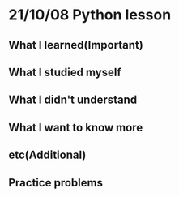 # 21/10/08 Python lesson

## What I learned(Important)

## What I studied myself

## What I didn't understand

## What I want to know more

## etc(Additional)

## Practice problems
